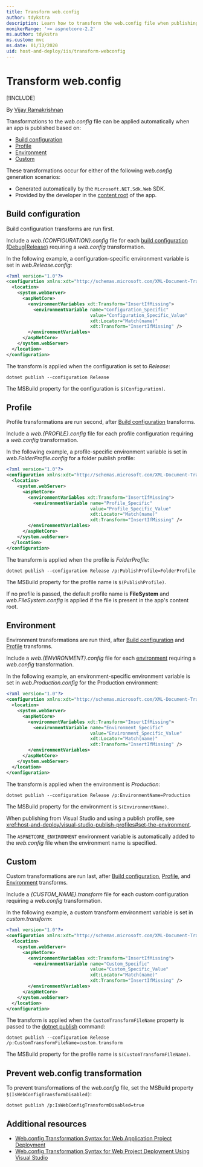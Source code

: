 ```yaml
---
title: Transform web.config
author: tdykstra
description: Learn how to transform the web.config file when publishing an ASP.NET Core app.
monikerRange: '>= aspnetcore-2.2'
ms.author: tdykstra
ms.custom: mvc
ms.date: 01/13/2020
uid: host-and-deploy/iis/transform-webconfig
---
```

# Transform web.config

[!INCLUDE[](~/includes/not-latest-version.md)]

By [Vijay Ramakrishnan](https://github.com/vijayrkn)

Transformations to the *web.config* file can be applied automatically when an app is published based on:

* [Build configuration](#build-configuration)
* [Profile](#profile)
* [Environment](#environment)
* [Custom](#custom)

These transformations occur for either of the following *web.config* generation scenarios:

* Generated automatically by the `Microsoft.NET.Sdk.Web` SDK.
* Provided by the developer in the [content root](xref:fundamentals/index#content-root) of the app.

## Build configuration

Build configuration transforms are run first.

Include a *web.{CONFIGURATION}.config* file for each [build configuration (Debug|Release)](/dotnet/core/tools/dotnet-publish#options) requiring a *web.config* transformation.

In the following example, a configuration-specific environment variable is set in *web.Release.config*:

```xml
<?xml version="1.0"?>
<configuration xmlns:xdt="http://schemas.microsoft.com/XML-Document-Transform">
  <location>
    <system.webServer>
      <aspNetCore>
        <environmentVariables xdt:Transform="InsertIfMissing">
          <environmentVariable name="Configuration_Specific" 
                               value="Configuration_Specific_Value" 
                               xdt:Locator="Match(name)" 
                               xdt:Transform="InsertIfMissing" />
        </environmentVariables>
      </aspNetCore>
    </system.webServer>
  </location>
</configuration>
```

The transform is applied when the configuration is set to *Release*:

```dotnetcli
dotnet publish --configuration Release
```

The MSBuild property for the configuration is `$(Configuration)`.

## Profile

Profile transformations are run second, after [Build configuration](#build-configuration) transforms.

Include a *web.{PROFILE}.config* file for each profile configuration requiring a *web.config* transformation.

In the following example, a profile-specific environment variable is set in *web.FolderProfile.config* for a folder publish profile:

```xml
<?xml version="1.0"?>
<configuration xmlns:xdt="http://schemas.microsoft.com/XML-Document-Transform">
  <location>
    <system.webServer>
      <aspNetCore>
        <environmentVariables xdt:Transform="InsertIfMissing">
          <environmentVariable name="Profile_Specific" 
                               value="Profile_Specific_Value" 
                               xdt:Locator="Match(name)" 
                               xdt:Transform="InsertIfMissing" />
        </environmentVariables>
      </aspNetCore>
    </system.webServer>
  </location>
</configuration>
```

The transform is applied when the profile is *FolderProfile*:

```dotnetcli
dotnet publish --configuration Release /p:PublishProfile=FolderProfile
```

The MSBuild property for the profile name is `$(PublishProfile)`.

If no profile is passed, the default profile name is **FileSystem** and *web.FileSystem.config* is applied if the file is present in the app's content root.

## Environment

Environment transformations are run third, after [Build configuration](#build-configuration) and [Profile](#profile) transforms.

Include a *web.{ENVIRONMENT}.config* file for each [environment](xref:fundamentals/environments) requiring a *web.config* transformation.

In the following example, an environment-specific environment variable is set in *web.Production.config* for the Production environment:

```xml
<?xml version="1.0"?>
<configuration xmlns:xdt="http://schemas.microsoft.com/XML-Document-Transform">
  <location>
    <system.webServer>
      <aspNetCore>
        <environmentVariables xdt:Transform="InsertIfMissing">
          <environmentVariable name="Environment_Specific" 
                               value="Environment_Specific_Value" 
                               xdt:Locator="Match(name)" 
                               xdt:Transform="InsertIfMissing" />
        </environmentVariables>
      </aspNetCore>
    </system.webServer>
  </location>
</configuration>
```

The transform is applied when the environment is *Production*:

```dotnetcli
dotnet publish --configuration Release /p:EnvironmentName=Production
```

The MSBuild property for the environment is `$(EnvironmentName)`.

When publishing from Visual Studio and using a publish profile, see <xref:host-and-deploy/visual-studio-publish-profiles#set-the-environment>.

The `ASPNETCORE_ENVIRONMENT` environment variable is automatically added to the *web.config* file when the environment name is specified.

## Custom

Custom transformations are run last, after [Build configuration](#build-configuration), [Profile](#profile), and [Environment](#environment) transforms.

Include a *{CUSTOM_NAME}.transform* file for each custom configuration requiring a *web.config* transformation.

In the following example, a custom transform environment variable is set in *custom.transform*:

```xml
<?xml version="1.0"?>
<configuration xmlns:xdt="http://schemas.microsoft.com/XML-Document-Transform">
  <location>
    <system.webServer>
      <aspNetCore>
        <environmentVariables xdt:Transform="InsertIfMissing">
          <environmentVariable name="Custom_Specific" 
                               value="Custom_Specific_Value" 
                               xdt:Locator="Match(name)" 
                               xdt:Transform="InsertIfMissing" />
        </environmentVariables>
      </aspNetCore>
    </system.webServer>
  </location>
</configuration>
```

The transform is applied when the `CustomTransformFileName` property is passed to the [dotnet publish](/dotnet/core/tools/dotnet-publish) command:

```dotnetcli
dotnet publish --configuration Release /p:CustomTransformFileName=custom.transform
```

The MSBuild property for the profile name is `$(CustomTransformFileName)`.

## Prevent web.config transformation

To prevent transformations of the *web.config* file, set the MSBuild property `$(IsWebConfigTransformDisabled)`:

```dotnetcli
dotnet publish /p:IsWebConfigTransformDisabled=true
```

## Additional resources

* [Web.config Transformation Syntax for Web Application Project Deployment](/previous-versions/dd465326(v=vs.100))
* [Web.config Transformation Syntax for Web Project Deployment Using Visual Studio](/previous-versions/aspnet/dd465326(v=vs.110))
